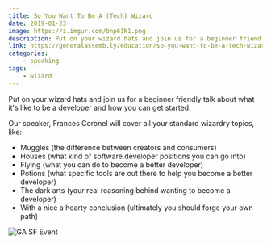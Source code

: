 ```yaml
---
title: So You Want To Be A (Tech) Wizard
date: 2019-01-23
image: https://i.imgur.com/bnp61N1.png
description: Put on your wizard hats and join us for a beginner friendly talk about what it's like to be a developer and how you can get started.
link: https://generalassemb.ly/education/so-you-want-to-be-a-tech-wizard/san-francisco/66021
categories:
	- speaking
tags:
	- wizard
---
```


Put on your wizard hats and join us for a beginner friendly talk about what it's like to be a developer and how you can get started.

Our speaker, Frances Coronel will cover all your standard wizardry topics, like:

- Muggles (the difference between creators and consumers)
- Houses (what kind of software developer positions you can go into)
- Flying (what you can do to become a better developer)
- Potions (what specific tools are out there to help you become a better developer)
- The dark arts (your real reasoning behind wanting to become a developer)
- With a nice a hearty conclusion (ultimately you should forge your own path)

![GA SF Event](https://i.imgur.com/NnZv6jq.png)